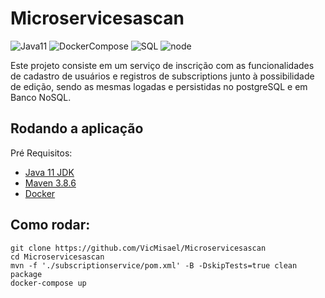 # Microservicesascan
![Java11](https://img.shields.io/badge/Java-11-orange)
![DockerCompose](https://img.shields.io/badge/-Docker%20Compose-blue)
![SQL](https://img.shields.io/badge/-Postgres-lightgrey)
![node](https://img.shields.io/badge/-NodeJS-green)
 
 Este projeto consiste em um serviço de inscrição com as funcionalidades de cadastro de usuários e registros de subscriptions junto à possibilidade de edição, sendo as mesmas logadas e persistidas no postgreSQL e em Banco NoSQL.

## Rodando a aplicação
Pré Requisitos:
* [Java 11 JDK](https://adoptium.net/download) 
* [Maven 3.8.6](https://maven.apache.org/install.html)
* [Docker](https://docs.docker.com/get-docker/)
## Como rodar:
```console
git clone https://github.com/VicMisael/Microservicesascan
cd Microservicesascan
mvn -f './subscriptionservice/pom.xml' -B -DskipTests=true clean package
docker-compose up

```